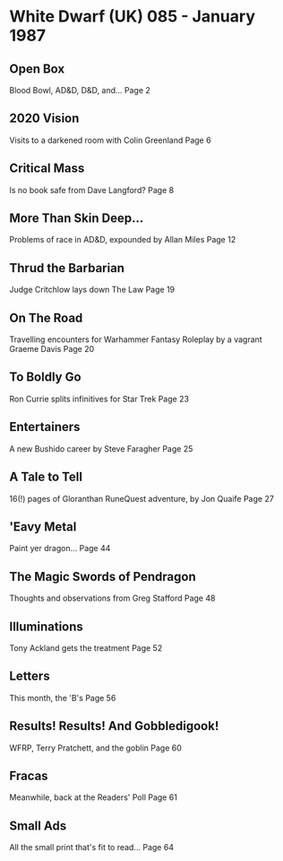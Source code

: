 # White Dwarf (UK) 085 - January 1987

## Open Box
Blood Bowl, AD&D, D&D, and...  Page 2

## 2020 Vision
Visits to a darkened room with Colin Greenland  Page 6

## Critical Mass
Is no book safe from Dave Langford?  Page 8

## More Than Skin Deep...
Problems of race in AD&D, expounded by Allan Miles  Page 12

## Thrud the Barbarian
Judge Critchlow lays down The Law  Page 19

## On The Road
Travelling encounters for Warhammer Fantasy Roleplay by a vagrant Graeme Davis  Page 20

## To Boldly Go
Ron Currie splits infinitives for Star Trek  Page 23

## Entertainers
A new Bushido career by Steve Faragher  Page 25

## A Tale to Tell
16(!) pages of Gloranthan RuneQuest adventure, by Jon Quaife  Page 27

## 'Eavy Metal
Paint yer dragon...  Page 44

## The Magic Swords of Pendragon
Thoughts and observations from Greg Stafford  Page 48

## Illuminations
Tony Ackland gets the treatment  Page 52

## Letters
This month, the 'B's  Page 56

## Results! Results! And Gobbledigook!
WFRP, Terry Pratchett, and the goblin  Page 60

## Fracas
Meanwhile, back at the Readers' Poll  Page 61

## Small Ads
All the small print that's fit to read...  Page 64